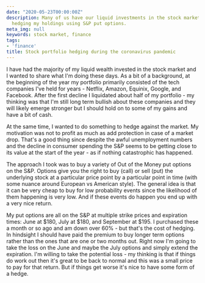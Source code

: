 ```yaml
---
date: "2020-05-23T00:00:00Z"
description: Many of us have our liquid investments in the stock market and I've been
  hedging my holdings using S&P put options.
meta_img: null
keywords: stock market, finance
tags:
- 'finance'
title: Stock portfolio hedging during the coronavirus pandemic
---
```


I have had the majority of my liquid wealth invested in the stock market and I wanted to share what I'm doing these days. As a bit of a background, at the beginning of the year my portfolio primarily consisted of the tech companies I've held for years - Netflix, Amazon, Equinix, Google, and Facebook. After the first decline I liquidated about half of my portfolio - my thinking was that I'm still long term bullish about these companies and they will likely emerge stronger but I should hold on to some of my gains and have a bit of cash.

At the same time, I wanted to do something to hedge against the market. My motivation was not to profit as much as add protection in case of a market drop. That's a good thing since despite the awful unemployment numbers and the decline in consumer spending the S&P seems to be getting close to its value at the start of the year - as if nothing catastrophic has happened.

The approach I took was to buy a variety of Out of the Money put options on the S&P. Options give you the right to buy (call) or sell (put) the underlying stock at a particular price point by a particular point in time (with some nuance around European vs American style). The general idea is that it can be very cheap to buy for low probability events since the likelihood of them happening is very low. And if these events do happen you end up with a very nice return.

My put options are all on the S&P at multiple strike prices and expiration times: June at $180, July at $180, and September at $195. I purchased these a month or so ago and am down over 60% - but that's the cost of hedging. In hindsight I should have paid the premium to buy longer term options rather than the ones that are one or two months out. Right now I'm going to take the loss on the June and maybe the July options and simply extend the expiration. I'm willing to take the potential loss - my thinking is that if things do work out then it's great to be back to normal and this was a small price to pay for that return. But if things get worse it's nice to have some form of a hedge.
